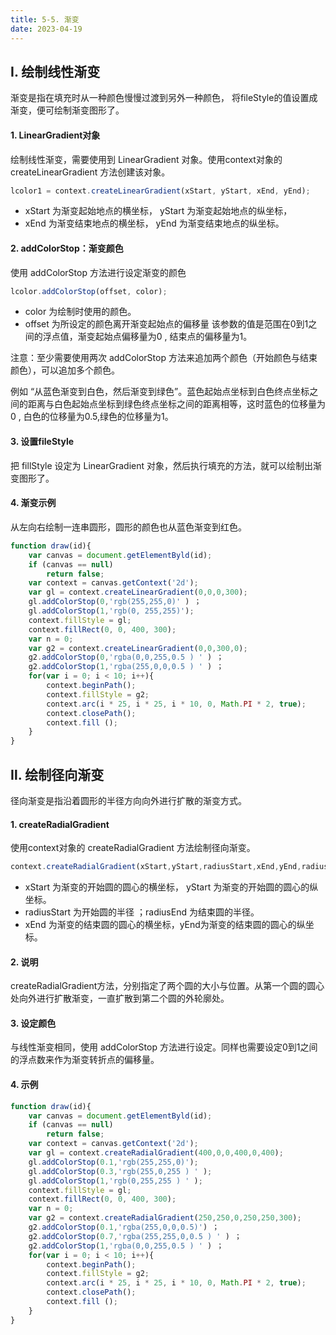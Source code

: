 ```yaml
---
title: 5-5. 渐变
date: 2023-04-19
--- 
```

## Ⅰ. 绘制线性渐变
渐变是指在填充时从一种颜色慢慢过渡到另外一种颜色，
将fileStyle的值设置成渐变，便可绘制渐变图形了。
#### 1. LinearGradient对象
绘制线性渐变，需要使用到 LinearGradient 对象。使用context对象的 createLinearGradient 方法创建该对象。
```js
lcolor1 = context.createLinearGradient(xStart, yStart, xEnd, yEnd);
```
- xStart 为渐变起始地点的横坐标， yStart 为渐变起始地点的纵坐标，
- xEnd 为渐变结束地点的横坐标， yEnd 为渐变结束地点的纵坐标。

#### 2. addColorStop：渐变颜色
使用 addColorStop 方法进行设定渐变的颜色
```js
lcolor.addColorStop(offset, color);
```
- color 为绘制时使用的颜色。
- offset 为所设定的颜色离开渐变起始点的偏移量
该参数的值是范围在0到1之间的浮点值，渐变起始点偏移量为0 , 结束点的偏移量为1。

注意：至少需要使用两次 addColorStop 方法来追加两个颜色（开始颜色与结束颜色），可以追加多个颜色。  

例如 “从蓝色渐变到白色，然后渐变到绿色”。蓝色起始点坐标到白色终点坐标之间的距离与白色起始点坐标到绿色终点坐标之间的距离相等，这时蓝色的位移量为0 , 白色的位移量为0.5,绿色的位移量为1。

#### 3. 设置fileStyle
把 fillStyle 设定为 LinearGradient 对象，然后执行填充的方法，就可以绘制出渐变图形了。
#### 4. 渐变示例
从左向右绘制一连串圆形，圆形的颜色也从蓝色渐变到红色。
```js
function draw(id){
    var canvas = document.getElementByld(id);
    if (canvas == null)
        return false;
    var context = canvas.getContext('2d');
    var gl = context.createLinearGradient(0,0,0,300);
    gl.addColorStop(0,'rgb(255,255,0)' ) ；
    gl.addColorStop(1,'rgb(0, 255,255)');
    context.fillStyle = gl;
    context.fillRect(0, 0, 400, 300);
    var n = 0;
    var g2 = context.createLinearGradient(0,0,300,0);
    g2.addColorStop(0,'rgba(0,0,255,0.5 ) ' ) ；
    g2.addColorStop(1,'rgba(255,0,0,0.5 ) ' ) ；
    for(var i = 0; i < 10; i++){
        context.beginPath();
        context.fillStyle = g2;
        context.arc(i * 25, i * 25, i * 10, 0, Math.PI * 2, true);
        context.closePath();
        context.fill ();
    }
}    
```
## Ⅱ. 绘制径向渐变
径向渐变是指沿着圆形的半径方向向外进行扩散的渐变方式。
#### 1. createRadialGradient
使用context对象的 createRadialGradient 方法绘制径向渐变。
```js
context.createRadialGradient(xStart,yStart,radiusStart,xEnd,yEnd,radiusEnd)
```
- xStart 为渐变的开始圆的圆心的横坐标， yStart 为渐变的开始圆的圆心的纵坐标。
- radiusStart 为开始圆的半径 ；radiusEnd 为结束圆的半径。
- xEnd 为渐变的结束圆的圆心的横坐标，yEnd为渐变的结束圆的圆心的纵坐标。
#### 2. 说明
createRadialGradient方法，分别指定了两个圆的大小与位置。从第一个圆的圆心处向外进行扩散渐变，一直扩散到第二个圆的外轮廓处。
#### 3. 设定颜色
与线性渐变相同，使用 addColorStop 方法进行设定。同样也需要设定0到1之间的浮点数来作为渐变转折点的偏移量。
#### 4. 示例
```js
function draw(id){
    var canvas = document.getElementByld(id);
    if (canvas == null)
        return false;
    var context = canvas.getContext('2d');
    var gl = context.createRadialGradient(400,0,0,400,0,400);
    gl.addColorStop(0.1,'rgb(255,255,0)');
    gl.addColorStop(0.3,'rgb(255,0,255 ) ' );
    gl.addColorStop(1,'rgb(0,255,255 ) ' );
    context.fillStyle = gl;
    context.fillRect(0, 0, 400, 300);
    var n = 0;
    var g2 = context.createRadialGradient(250,250,0,250,250,300);
    g2.addColorStop(0.1,'rgba(255,0,0,0.5)') ；
    g2.addColorStop(0.7,'rgba(255,255,0,0.5 ) ' ) ；
    g2.addColorStop(1,'rgba(0,0,255,0.5 ) ' ) ；
    for(var i = 0; i < 10; i++){
        context.beginPath();
        context.fillStyle = g2;
        context.arc(i * 25, i * 25, i * 10, 0, Math.PI * 2, true);
        context.closePath();
        context.fill ();
    }
} 
```